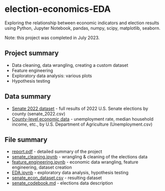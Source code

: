 # election-economics-EDA
Exploring the relationship between economic indicators and election results using Python, Jupyter Notebook, pandas, numpy, scipy, matplotlib, seaborn. 

Note: this project was completed in July 2023.
## Project summary
 - Data cleaning, data wrangling, creating a custom dataset
 - Feature engineering
 - Exploratory data analysis: various plots
 - Hypothesis testing
## Data summary
 - [Senate 2022 dataset](https://dataverse.harvard.edu/dataset.xhtml?persistentId=doi:10.7910/DVN/YB60EJ) - full results of 2022 U.S. Senate elections by county (senate_2022.csv)
 - [County-level economic data](https://www.ers.usda.gov/data-products/county-level-data-sets/county-level-data-sets-download-data/) - unemployment rate, median household income, etc., by U.S. Department of Agriculture (Unemployment.csv)
## File summary
 - [report.pdf](https://github.com/vectorkoz/election-economics-EDA/blob/main/report.pdf) - detailed summary of the project
 - [senate_cleaning.ipynb](https://github.com/vectorkoz/election-economics-EDA/blob/main/senate_cleaning.ipynb) - wrangling & cleaning of the elections data
 - [feature_engineering.ipynb](https://github.com/vectorkoz/election-economics-EDA/blob/main/feature_engineering.ipynb) - economic data wrangling, feature engineering, dataset creation
 - [EDA.ipynb](https://github.com/vectorkoz/election-economics-EDA/blob/main/EDA.ipynb) - exploratory data analysis, hypothesis testing
 - [senate_econ_dataset.csv](https://github.com/vectorkoz/election-economics-EDA/blob/main/senate_econ_dataset.csv) - resulting dataset
 - [senate_codebook.md](https://github.com/vectorkoz/election-economics-EDA/blob/main/senate_codebook.md) - elections data description
